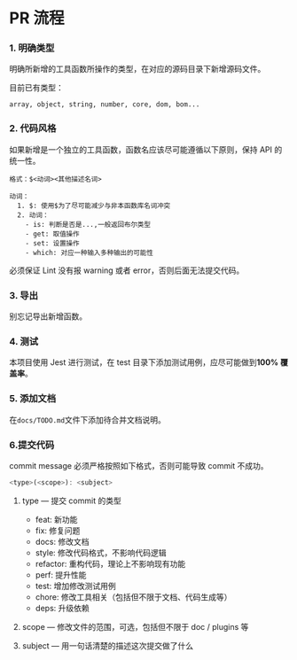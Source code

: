 # PR 流程
### 1. 明确类型
明确所新增的工具函数所操作的类型，在对应的源码目录下新增源码文件。  
  
目前已有类型：
```
array, object, string, number, core, dom, bom...
```

### 2. 代码风格
如果新增是一个独立的工具函数，函数名应该尽可能遵循以下原则，保持 API 的统一性。

```
格式：$<动词><其他描述名词>

动词：
  1. $: 使用$为了尽可能减少与非本函数库名词冲突
  2. 动词：
    - is: 判断是否是...,一般返回布尔类型
    - get: 取值操作
    - set: 设置操作
    - which: 对应一种输入多种输出的可能性
```

必须保证 Lint 没有报 warning 或者 error，否则后面无法提交代码。

### 3. 导出
别忘记导出新增函数。

### 4. 测试
本项目使用 Jest 进行测试，在 test 目录下添加测试用例，应尽可能做到**100% 覆盖率**。

### 5. 添加文档
在```docs/TODO.md```文件下添加待合并文档说明。

### 6.提交代码

commit message 必须严格按照如下格式，否则可能导致 commit 不成功。

``` js
<type>(<scope>): <subject>
```

1. type — 提交 commit 的类型
    - feat: 新功能
    - fix: 修复问题
    - docs: 修改文档
    - style: 修改代码格式，不影响代码逻辑
    - refactor: 重构代码，理论上不影响现有功能
    - perf: 提升性能
    - test: 增加修改测试用例
    - chore: 修改工具相关（包括但不限于文档、代码生成等）
    - deps: 升级依赖

2. scope — 修改文件的范围，可选，包括但不限于 doc / plugins 等
3. subject — 用一句话清楚的描述这次提交做了什么